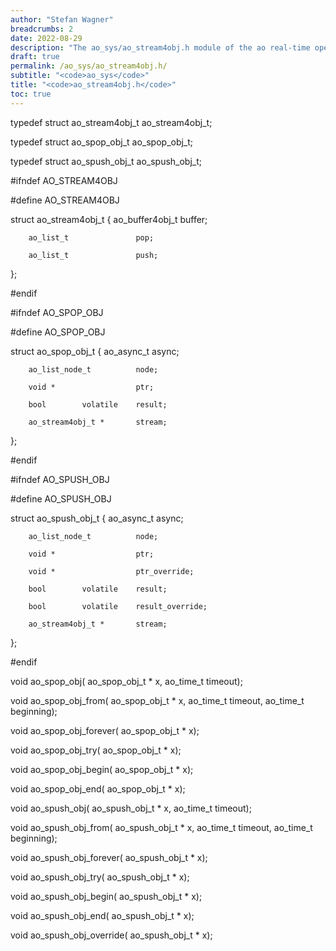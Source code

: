 ```yaml
---
author: "Stefan Wagner"
breadcrumbs: 2
date: 2022-08-29
description: "The ao_sys/ao_stream4obj.h module of the ao real-time operating system."
draft: true
permalink: /ao_sys/ao_stream4obj.h/ 
subtitle: "<code>ao_sys</code>"
title: "<code>ao_stream4obj.h</code>"
toc: true
---
```


typedef struct  ao_stream4obj_t ao_stream4obj_t;

typedef struct  ao_spop_obj_t   ao_spop_obj_t;

typedef struct  ao_spush_obj_t  ao_spush_obj_t;

#ifndef AO_STREAM4OBJ

#define AO_STREAM4OBJ

struct  ao_stream4obj_t
{
        ao_buffer4obj_t         buffer;

        ao_list_t               pop;

        ao_list_t               push;
};

#endif

#ifndef AO_SPOP_OBJ

#define AO_SPOP_OBJ

struct  ao_spop_obj_t
{
        ao_async_t              async;

        ao_list_node_t          node;

        void *                  ptr;

        bool        volatile    result;

        ao_stream4obj_t *       stream;
};

#endif

#ifndef AO_SPUSH_OBJ

#define AO_SPUSH_OBJ

struct  ao_spush_obj_t
{
        ao_async_t              async;

        ao_list_node_t          node;

        void *                  ptr;

        void *                  ptr_override;

        bool        volatile    result;

        bool        volatile    result_override;

        ao_stream4obj_t *       stream;
};

#endif

void    ao_spop_obj(            ao_spop_obj_t * x, ao_time_t timeout);

void    ao_spop_obj_from(       ao_spop_obj_t * x, ao_time_t timeout, ao_time_t beginning);

void    ao_spop_obj_forever(    ao_spop_obj_t * x);

void    ao_spop_obj_try(        ao_spop_obj_t * x);

void    ao_spop_obj_begin(      ao_spop_obj_t * x);

void    ao_spop_obj_end(        ao_spop_obj_t * x);

void    ao_spush_obj(           ao_spush_obj_t * x, ao_time_t timeout);

void    ao_spush_obj_from(      ao_spush_obj_t * x, ao_time_t timeout, ao_time_t beginning);

void    ao_spush_obj_forever(   ao_spush_obj_t * x);

void    ao_spush_obj_try(       ao_spush_obj_t * x);

void    ao_spush_obj_begin(     ao_spush_obj_t * x);

void    ao_spush_obj_end(       ao_spush_obj_t * x);

void    ao_spush_obj_override(  ao_spush_obj_t * x);

